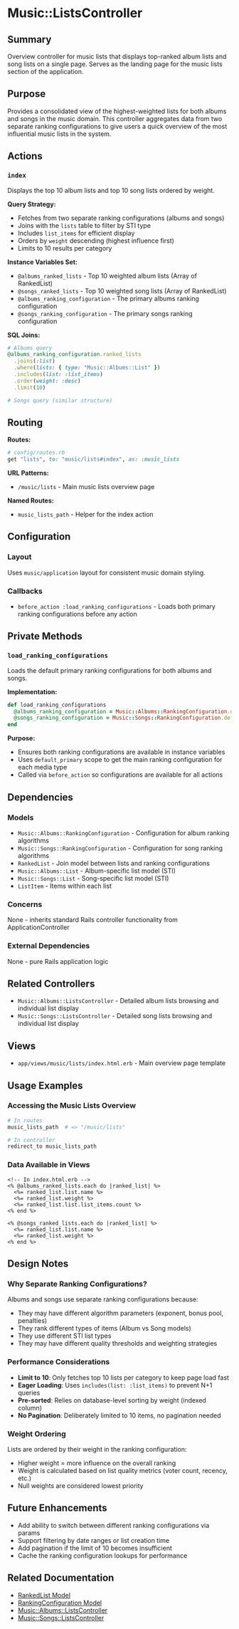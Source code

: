 # Music::ListsController

## Summary
Overview controller for music lists that displays top-ranked album lists and song lists on a single page. Serves as the landing page for the music lists section of the application.

## Purpose
Provides a consolidated view of the highest-weighted lists for both albums and songs in the music domain. This controller aggregates data from two separate ranking configurations to give users a quick overview of the most influential music lists in the system.

## Actions

### `index`
Displays the top 10 album lists and top 10 song lists ordered by weight.

**Query Strategy:**
- Fetches from two separate ranking configurations (albums and songs)
- Joins with the `lists` table to filter by STI type
- Includes `list_items` for efficient display
- Orders by `weight` descending (highest influence first)
- Limits to 10 results per category

**Instance Variables Set:**
- `@albums_ranked_lists` - Top 10 weighted album lists (Array of RankedList)
- `@songs_ranked_lists` - Top 10 weighted song lists (Array of RankedList)
- `@albums_ranking_configuration` - The primary albums ranking configuration
- `@songs_ranking_configuration` - The primary songs ranking configuration

**SQL Joins:**
```ruby
# Albums query
@albums_ranking_configuration.ranked_lists
  .joins(:list)
  .where(lists: { type: "Music::Albums::List" })
  .includes(list: :list_items)
  .order(weight: :desc)
  .limit(10)

# Songs query (similar structure)
```

## Routing

**Routes:**
```ruby
# config/routes.rb
get "lists", to: "music/lists#index", as: :music_lists
```

**URL Patterns:**
- `/music/lists` - Main music lists overview page

**Named Routes:**
- `music_lists_path` - Helper for the index action

## Configuration

### Layout
Uses `music/application` layout for consistent music domain styling.

### Callbacks
- `before_action :load_ranking_configurations` - Loads both primary ranking configurations before any action

## Private Methods

### `load_ranking_configurations`
Loads the default primary ranking configurations for both albums and songs.

**Implementation:**
```ruby
def load_ranking_configurations
  @albums_ranking_configuration = Music::Albums::RankingConfiguration.default_primary
  @songs_ranking_configuration = Music::Songs::RankingConfiguration.default_primary
end
```

**Purpose:**
- Ensures both ranking configurations are available in instance variables
- Uses `default_primary` scope to get the main ranking configuration for each media type
- Called via `before_action` so configurations are available for all actions

## Dependencies

### Models
- `Music::Albums::RankingConfiguration` - Configuration for album ranking algorithms
- `Music::Songs::RankingConfiguration` - Configuration for song ranking algorithms
- `RankedList` - Join model between lists and ranking configurations
- `Music::Albums::List` - Album-specific list model (STI)
- `Music::Songs::List` - Song-specific list model (STI)
- `ListItem` - Items within each list

### Concerns
None - inherits standard Rails controller functionality from ApplicationController

### External Dependencies
None - pure Rails application logic

## Related Controllers
- `Music::Albums::ListsController` - Detailed album lists browsing and individual list display
- `Music::Songs::ListsController` - Detailed song lists browsing and individual list display

## Views
- `app/views/music/lists/index.html.erb` - Main overview page template

## Usage Examples

### Accessing the Music Lists Overview
```ruby
# In routes
music_lists_path  # => "/music/lists"

# In controller
redirect_to music_lists_path
```

### Data Available in Views
```erb
<!-- In index.html.erb -->
<% @albums_ranked_lists.each do |ranked_list| %>
  <%= ranked_list.list.name %>
  <%= ranked_list.weight %>
  <%= ranked_list.list.list_items.count %>
<% end %>

<% @songs_ranked_lists.each do |ranked_list| %>
  <%= ranked_list.list.name %>
  <%= ranked_list.weight %>
<% end %>
```

## Design Notes

### Why Separate Ranking Configurations?
Albums and songs use separate ranking configurations because:
- They may have different algorithm parameters (exponent, bonus pool, penalties)
- They rank different types of items (Album vs Song models)
- They use different STI list types
- They may have different quality thresholds and weighting strategies

### Performance Considerations
- **Limit to 10**: Only fetches top 10 lists per category to keep page load fast
- **Eager Loading**: Uses `includes(list: :list_items)` to prevent N+1 queries
- **Pre-sorted**: Relies on database-level sorting by weight (indexed column)
- **No Pagination**: Deliberately limited to 10 items, no pagination needed

### Weight Ordering
Lists are ordered by their weight in the ranking configuration:
- Higher weight = more influence on the overall ranking
- Weight is calculated based on list quality metrics (voter count, recency, etc.)
- Null weights are considered lowest priority

## Future Enhancements
- Add ability to switch between different ranking configurations via params
- Support filtering by date ranges or list creation time
- Add pagination if the limit of 10 becomes insufficient
- Cache the ranking configuration lookups for performance

## Related Documentation
- [RankedList Model](../../models/ranked_list.md)
- [RankingConfiguration Model](../../models/ranking_configuration.md)
- [Music::Albums::ListsController](music/albums/lists_controller.md)
- [Music::Songs::ListsController](music/songs/lists_controller.md)
